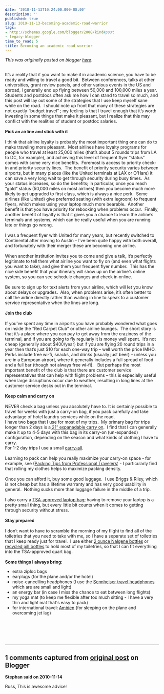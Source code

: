 ```yaml
---
date: '2010-11-13T10:24:00.000-08:00'
description: ''
published: true
slug: 2010-11-13-becoming-academic-road-warrior
tags:
- http://schemas.google.com/blogger/2008/kind#post
- legacy-blogger
time_to_read: 5
title: Becoming an academic road warrior
---
```


*This was originally posted on blogger [here](http://www.russpoldrack.org/2010/11/becoming-academic-road-warrior.html)*.

<!--StartFragment-->  <br /><div class="MsoNormal">It’s a reality that if you want to make it in academic science, you have to be ready and willing to travel a good bit.<span>&nbsp; </span>Between conferences, talks at other universities, grant review panels, and other various events in the US and abroad, I generally end up flying between 50,000 and 100,000 miles a year.<span>&nbsp; </span>Students and postdocs often ask me how I can stand to travel so much, and this post will lay out some of the strategies that I use keep myself sane while on the road.<span>&nbsp; </span>I should note up front that many of these strategies are not exactly “budget travel” ; my feeling is that I travel enough that it’s worth investing in some things that make it pleasant, but I realize that this may conflict with the realities of student or postdoc salaries.</div><div class="MsoNormal"><br /></div><div class="MsoNormal"><b>Pick an airline and stick with it</b></div><div class="MsoNormal"><br /></div><div class="MsoNormal">I think that airline loyalty is probably the most important thing one can do to make traveling more pleasant.<span>&nbsp; </span>Most airlines have loyalty programs for people who travel at least 25,000 miles (that’s about 5 rounds trips from LA to DC, for example), and achieving this level of frequent flyer “status” comes with some very nice benefits.<span>&nbsp; </span>Foremost is access to priority check-in and priority security lines.<span>&nbsp; </span>The benefit of priority security varies between airports, but in many places (like the United terminals at LAX or O’Hare) it can save a very long wait to get through security during busy times.<span>&nbsp; </span>As your status increases, so do the benefits; in particular, once you reach “gold” status (50,000 miles on most airlines) then you become much more likely to get upgraded to first class, which is always a nice perk.<span>&nbsp; </span>Some airlines (like United) give preferred seating (with extra legroom) to frequent flyers, which makes using your laptop much more bearable.<span>&nbsp; </span>Another benefit is that you have priority for rebooking when problems occur.<span>&nbsp; </span>Finally, another benefit of loyalty is that it gives you a chance to learn the airline’s terminals and systems, which can be really useful when you are running late or things go wrong.</div><div class="MsoNormal"><br /></div><div class="MsoNormal">I was a frequent flyer with United for many years, but recently switched to Continental after moving to Austin – I’ve been quite happy with both overall, and fortunately with their merger these are becoming one airline.<span>&nbsp; </span></div><div class="MsoNormal"><span><br /></span></div><div class="MsoNormal">When another institution invites you to come and give a talk, it’s perfectly legitimate to tell them what airline you want to fly on (and even what flights you want to take), and give them your frequent flyer number.<span>&nbsp; </span>This has the nice side benefit that your itinerary will show up on the airline’s online system, so you can see schedule changes and check in online.</div><div class="MsoNormal"><br /></div><div class="MsoNormal">Be sure to sign up for text alerts from your airline, which will let you know about delays or upgrades.<span>&nbsp; </span>Also, when problems arise, it’s often better to call the airline directly rather than waiting in line to speak to a customer service representative when the lines are long.</div><div class="MsoNormal"><br /></div><div class="MsoNormal"><b>Join the club</b></div><div class="MsoNormal"><br /></div><div class="MsoNormal">If you’ve spent any time in airports you have probably wondered what goes on inside the “Red Carpet Club” or other airline lounges.<span>&nbsp; </span>The short story is that it’s a place where you can pay to get away from the craziness of the terminal, and if you are going to fly regularly it is money well spent.<span>&nbsp; </span>It’s not cheap (generally about $400/year) but if you are flying 20 round trips in a year then that’s just $10 for each one-way trip – well worth the price IMHO.<span>&nbsp; </span>Perks include free wi-fi, snacks, and drinks (usually just beer) – unless you are in a European airport, where it generally includes a full spread of food and a full bar (though not always free wi-fi).<span>&nbsp;&nbsp; </span>But perhaps the most important benefit of the club is that there are customer service representatives that can help with flight problems – this is especially useful when large disruptions occur due to weather, resulting in long lines at the customer service desks out in the terminal.</div><div class="MsoNormal"><span>&nbsp; </span></div><div class="MsoNormal"><b>Keep calm and carry on</b></div><div class="MsoNormal"><br /></div><div class="MsoNormal">NEVER check a bag unless you absolutely have to. It is certainly possible to travel for weeks with just a carry-on bag, if you pack carefully and take advantage of hotel laundry services while on the road.</div><div class="MsoNormal">I have two bags that I use for most of my trips.<span>&nbsp; </span>My primary bag for trips longer than 2 days is a<a href="http://www.briggs-riley.com/category/productDetail.aspx?id=21-inch-One-touch-Carry-On-Expandable-Upright_U421LX"> 21” expanadable carry on</a>.<span>&nbsp; </span>I find that I can generally make it up to 4-5 days with this bag in its carry-on (un-expanded) configuration, depending on the season and what kinds of clothing I have to carry. </div><div class="MsoNormal">For 1-2 day trips I use a small <a href="http://www.briggs-riley.com/category/productDetail.aspx?id=Wheeled-Carry-all_U214">carry-all</a>.<span>&nbsp; </span></div><div class="MsoNormal"><span><br /></span></div><div class="MsoNormal">Learning to pack can help you really maximize your carry-on space - for example, see (<a href="http://www.nytimes.com/2010/05/06/business/06PACK.html?_r=1">Packing Tips from Professional Travelers</a>) - I particularly find that rolling my clothes helps to maximize packing density.</div><div class="MsoNormal"><br /></div><div class="MsoNormal">Once you can afford it, buy some good luggage.<span>&nbsp; </span>I use Briggs &amp; Riley, which is not cheap but has a lifetime warranty and has very good usability in general.<span>&nbsp; </span>Nothing sucks more than luggage failure in the middle of a trip.</div><div class="MsoNormal"><br /></div><div class="MsoNormal">I also carry a <a href="http://www.timbuk2.com/tb2/products/commute-2.0">TSA-approved laptop bag</a>; having to remove your laptop is a pretty small thing, but every little bit counts when it comes to getting through security without stress.</div><div class="MsoNormal"><br /></div><div class="MsoNormal"><b>Stay prepared</b></div><div class="MsoNormal"><br /></div><div class="MsoNormal">I don’t want to have to scramble the morning of my flight to find all of the toiletries that you need to take with me, so I have a separate set of toiletries that I keep ready just for travel.<span>&nbsp; </span>I use either <a href="http://www.rei.com/product/402056">2 ounce Nalgene bottles</a> or <a href="http://www.wikihow.com/Reuse-Empty-Pill-Bottles">recycled pill bottles</a> to hold most of my toiletries, so that I can fit everything into the TSA-approved quart bag.<span>&nbsp;&nbsp;</span></div><div class="MsoNormal"><span><br /></span></div><div class="MsoNormal"><b>Some things I always bring:</b></div><div class="MsoNormal"></div><ul><li>extra ziploc bags</li><li>earplugs (for the plane and/or the hotel)</li><li>noise-cancelling headphones (I use the <a href="http://www.sennheiserusa.com/noise-cancelling-headphones-travel-headphones_502818">Sennheiser travel headphones</a> which are are small and light)</li><li>an energy bar (in case I miss the chance to eat between long flights)</li><li>my yoga mat (to keep me flexible after too much sitting - I have a very thin and light mat that's easy to pack)</li><li>for international travel: <a href="http://en.wikipedia.org/wiki/Zolpidem">Ambien</a> (for sleeping on the plane and overcoming jet lag)</li></ul><br /><div class="MsoNormal"><span><br /></span></div><div class="MsoNormal"><span><br /></span></div><div class="MsoNormal"><span><br /></span></div><!--EndFragment-->

---

## 1 comments captured from [original post](http://www.russpoldrack.org/2010/11/becoming-academic-road-warrior.html) on Blogger

**Stephan said on 2010-11-14**

Russ, This is awesome advice!

